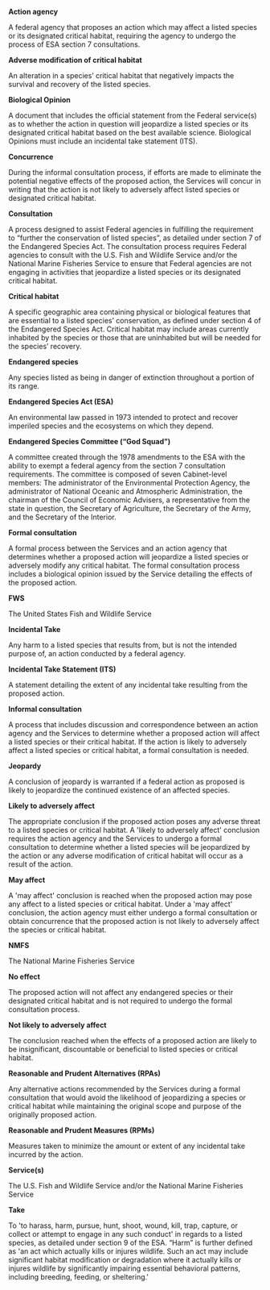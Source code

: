 **Action agency**

A federal agency that proposes an action which may affect a listed species or its designated critical habitat, requiring the agency to undergo the process of ESA section 7 consultations. 

**Adverse modification of critical habitat**

An alteration in a species’ critical habitat that negatively impacts the survival and recovery of the listed species.

**Biological Opinion**

A document that includes the official statement from the Federal service(s) as to whether the action in question will jeopardize a listed species or its designated critical habitat based on the best available science. Biological Opinions must include an incidental take statement (ITS). 

**Concurrence**

During the informal consultation process, if efforts are made to eliminate the potential negative effects of the proposed action, the Services will concur in writing that the action is not likely to adversely affect listed species or designated critical habitat.

**Consultation**

A process designed to assist Federal agencies in fulfilling the requirement to “further the conservation of listed species”, as detailed under section 7 of the Endangered Species Act. The consultation process requires Federal agencies to consult with the U.S. Fish and Wildlife Service and/or the National Marine Fisheries Service to ensure that Federal agencies are not engaging in activities that jeopardize a listed species or its designated critical habitat. 

**Critical habitat**

A specific geographic area containing physical or biological features that are essential to a listed species’ conservation, as defined under section 4 of the Endangered Species Act. Critical habitat may include areas currently inhabited by the species or those that are uninhabited but will be needed for the species’ recovery. 

**Endangered species**

Any species listed as being in danger of extinction throughout a portion of its range.

**Endangered Species Act (ESA)**

An environmental law passed in 1973 intended to protect and recover imperiled species and the ecosystems on which they depend. 

**Endangered Species Committee (“God Squad”)**

A committee created through the 1978 amendments to the ESA with the ability to exempt a federal agency from the section 7 consultation requirements. The committee is composed of seven Cabinet-level members: The administrator of the Environmental Protection Agency, the administrator of National Oceanic and Atmospheric Administration, the chairman of the Council of Economic Advisers, a representative from the state in question, the Secretary of Agriculture, the Secretary of the Army, and the Secretary of the Interior.

**Formal consultation**

A formal process between the Services and an action agency that determines whether a proposed action will jeopardize a listed species or adversely modify any critical habitat. The formal consultation process includes a biological opinion issued by the Service detailing the effects of the proposed action. 

**FWS**

The United States Fish and Wildlife Service

**Incidental Take**

Any harm to a listed species that results from, but is not the intended purpose of, an action conducted by a federal agency. 

**Incidental Take Statement (ITS)**

A statement detailing the extent of any incidental take resulting from the proposed action. 

**Informal consultation**

A process that includes discussion and correspondence between an action agency and the Services to determine whether a proposed action will affect a listed species or their critical habitat. If the action is likely to adversely affect a listed species or critical habitat, a formal consultation is needed. 

**Jeopardy**

A conclusion of jeopardy is warranted if a federal action as proposed is likely to jeopardize the continued existence of an affected species.

**Likely to adversely affect**

The appropriate conclusion if the proposed action poses any adverse threat to a listed species or critical habitat. A 'likely to adversely affect' conclusion requires the action agency and the Services to undergo a formal consultation to determine whether a listed species will be jeopardized by the action or any adverse modification of critical habitat will occur as a result of the action. 

**May affect**

A 'may affect' conclusion is reached when the proposed action may pose any affect to a listed species or critical habitat. Under a 'may affect' conclusion, the action agency must either undergo a formal consultation or obtain concurrence that the proposed action is not likely to adversely affect the species or critical habitat. 

**NMFS**

The National Marine Fisheries Service

**No effect**

The proposed action will not affect any endangered species or their designated critical habitat and is not required to undergo the formal consultation process. 

**Not likely to adversely affect**

The conclusion reached when the effects of a proposed action are likely to be insignificant, discountable or beneficial to listed species or critical habitat. 

**Reasonable and Prudent Alternatives (RPAs)**

Any alternative actions recommended by the Services during a formal consultation that would avoid the likelihood of jeopardizing a species or critical habitat while maintaining the original scope and purpose of the originally proposed action.  

**Reasonable and Prudent Measures (RPMs)**

Measures taken to minimize the amount or extent of any incidental take incurred by the action.

**Service(s)**

The U.S. Fish and Wildlife Service and/or the National Marine Fisheries Service

**Take**

To 'to harass, harm, pursue, hunt, shoot, wound, kill, trap, capture, or collect or attempt to engage in any such conduct' in regards to a listed species, as detailed under section 9 of the ESA. “Harm” is further defined as 'an act which actually kills or injures wildlife. Such an act may include significant habitat modification or degradation where it actually kills or injures wildlife by significantly impairing essential behavioral patterns, including breeding, feeding, or sheltering.'

